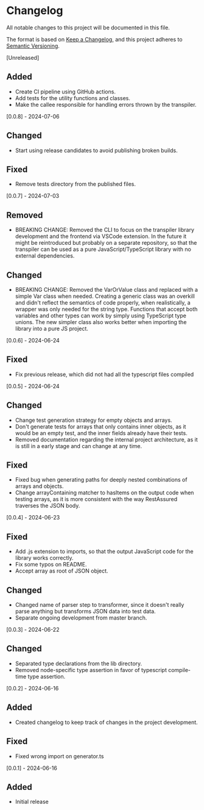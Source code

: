 # Changelog

All notable changes to this project will be documented in this file.

The format is based on [Keep a Changelog](https://keepachangelog.com/en/1.1.0/),
and this project adheres to [Semantic Versioning](https://semver.org/spec/v2.0.0.html).

[Unreleased]
## Added
- Create CI pipeline using GitHub actions.
- Add tests for the utility functions and classes.
- Make the callee responsible for handling errors thrown by the transpiler.

[0.0.8] - 2024-07-06
## Changed
- Start using release candidates to avoid publishing broken builds.

## Fixed
- Remove tests directory from the published files.

[0.0.7] - 2024-07-03
## Removed
- BREAKING CHANGE: Removed the CLI to focus on the transpiler library development and the frontend via VSCode extension. In the future it might be reintroduced but probably on a separate repository, so that the transpiler can be used as a pure JavaScript/TypeScript library with no external dependencies.

## Changed
- BREAKING CHANGE: Removed the VarOrValue class and replaced with a simple Var class when needed. Creating a generic class was an overkill and didn't reflect the semantics of code properly, when realistically, a wrapper was only needed for the string type. Functions that accept both variables and other types can work by simply using TypeScript type unions. The new simpler class also works better when importing the library into a pure JS project.

[0.0.6] - 2024-06-24
## Fixed
- Fix previous release, which did not had all the typescript files compiled

[0.0.5] - 2024-06-24
## Changed
- Change test generation strategy for empty objects and arrays.
- Don't generate tests for arrays that only contains inner objects, as it would be an empty test, and the inner fields already have their tests.
- Removed documentation regarding the internal project architecture, as it is still in a early stage and can change at any time.

## Fixed
- Fixed bug when generating paths for deeply nested combinations of arrays and objects.
- Change arrayContaining matcher to hasItems on the output code when testing arrays, as it is more consistent with the way RestAssured traverses the JSON body.

[0.0.4] - 2024-06-23
## Fixed
- Add .js extension to imports, so that the output JavaScript code for the library works correctly.
- Fix some typos on README.
- Accept array as root of JSON object.

## Changed
- Changed name of parser step to transformer, since it doesn't really parse anything but transforms JSON data into test data.
- Separate ongoing development from master branch.

[0.0.3] - 2024-06-22
## Changed
- Separated type declarations from the lib directory.
- Removed node-specific type assertion in favor of typescript compile-time type assertion.

[0.0.2] - 2024-06-16

## Added
- Created changelog to keep track of changes in the project development.

## Fixed
- Fixed wrong import on generator.ts

[0.0.1] - 2024-06-16

## Added
- Initial release
